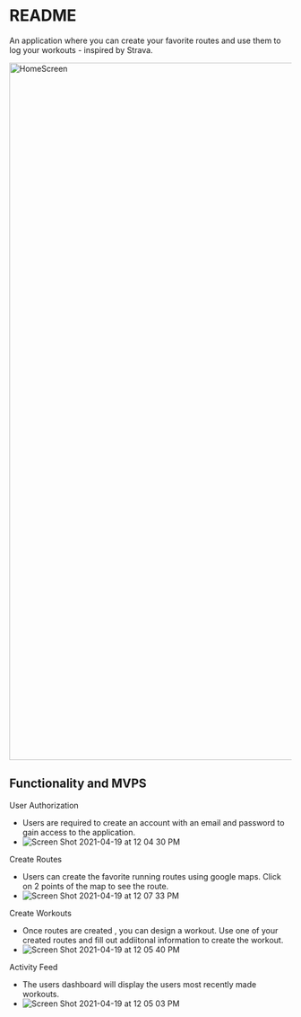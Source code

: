 # README

An application where you can create your favorite routes and use them to log your workouts - inspired by Strava.


<img width="1242" alt="HomeScreen" src="https://user-images.githubusercontent.com/66323451/108069374-4c417a00-7031-11eb-81e2-7ca3321e6e5a.png">

## Functionality and MVPS

User Authorization
* Users are required to create an account with an email and password to gain access to the application.
* ![Screen Shot 2021-04-19 at 12 04 30 PM](https://user-images.githubusercontent.com/66323451/115268155-f90aa700-a107-11eb-99cb-5d69803b1297.png)

Create Routes
* Users can create the favorite running routes using google maps. Click on 2 points of the map to see the route.
* ![Screen Shot 2021-04-19 at 12 07 33 PM](https://user-images.githubusercontent.com/66323451/115268430-41c26000-a108-11eb-80a9-da33be4b6d51.png)


Create Workouts
* Once routes are created , you can design a workout. Use one of your created routes and fill out addiitonal information to create the workout.
* ![Screen Shot 2021-04-19 at 12 05 40 PM](https://user-images.githubusercontent.com/66323451/115268515-57d02080-a108-11eb-94ff-eb042473e487.png)


Activity Feed
* The users dashboard will display the users most recently made workouts.
* ![Screen Shot 2021-04-19 at 12 05 03 PM](https://user-images.githubusercontent.com/66323451/115268348-2bb49f80-a108-11eb-94f6-5688cc557aed.png)

